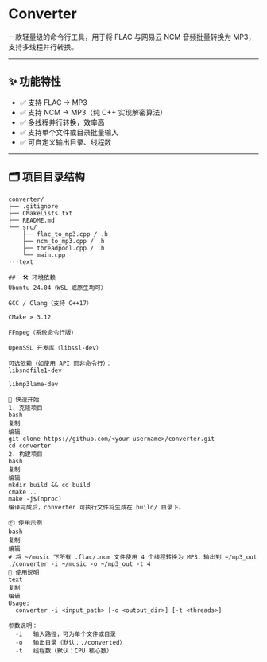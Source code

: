 # Converter

一款轻量级的命令行工具，用于将 FLAC 与网易云 NCM 音频批量转换为 MP3，支持多线程并行转换。

---

## ✨ 功能特性

- ✅ 支持 FLAC → MP3  
- ✅ 支持 NCM → MP3（纯 C++ 实现解密算法）  
- ✅ 多线程并行转换，效率高  
- ✅ 支持单个文件或目录批量输入  
- ✅ 可自定义输出目录、线程数  

---

## 🗂️ 项目目录结构

```text
converter/
├── .gitignore
├── CMakeLists.txt
├── README.md
└── src/
    ├── flac_to_mp3.cpp / .h
    ├── ncm_to_mp3.cpp / .h
    ├── threadpool.cpp / .h
    └── main.cpp
···text 

##  🛠️ 环境依赖
Ubuntu 24.04（WSL 或原生均可）

GCC / Clang（支持 C++17）

CMake ≥ 3.12

FFmpeg（系统命令行版）

OpenSSL 开发库（libssl-dev）

可选依赖（如使用 API 而非命令行）：
libsndfile1-dev

libmp3lame-dev

🚀 快速开始
1. 克隆项目
bash
复制
编辑
git clone https://github.com/<your-username>/converter.git
cd converter
2. 构建项目
bash
复制
编辑
mkdir build && cd build
cmake ..
make -j$(nproc)
编译完成后，converter 可执行文件将生成在 build/ 目录下。

📦 使用示例
bash
复制
编辑
# 将 ~/music 下所有 .flac/.ncm 文件使用 4 个线程转换为 MP3，输出到 ~/mp3_out
./converter -i ~/music -o ~/mp3_out -t 4
📘 使用说明
text
复制
编辑
Usage:
  converter -i <input_path> [-o <output_dir>] [-t <threads>]

参数说明：
  -i   输入路径，可为单个文件或目录  
  -o   输出目录（默认：./converted）  
  -t   线程数（默认：CPU 核心数）  
